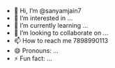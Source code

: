 - 👋 Hi, I’m @sanyamjain7
- 👀 I’m interested in ...
- 🌱 I’m currently learning ...
- 💞️ I’m looking to collaborate on ...
- 📫 How to reach me 7898990113
- 😄 Pronouns: ...
- ⚡ Fun fact: ...

<!---
sanyamjain7/sanyamjain7 is a ✨ special ✨ repository because its `README.md` (this file) appears on your GitHub profile.
You can click the Preview link to take a look at your changes.
--->
